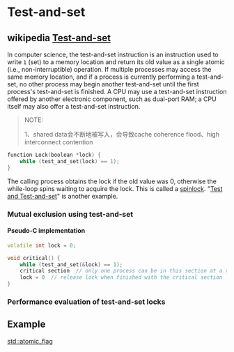 # Test-and-set



## wikipedia [Test-and-set](http://en.wikipedia.org/wiki/Test-and-set)

In computer science, the test-and-set instruction is an instruction used to write `1` (set) to a memory location and return its old value as a single atomic (i.e., non-interruptible) operation. If multiple processes may access the same memory location, and if a process is currently performing a test-and-set, no other process may begin another test-and-set until the first process's test-and-set is finished. A CPU may use a test-and-set instruction offered by another electronic component, such as dual-port RAM; a CPU itself may also offer a test-and-set instruction.

> NOTE: 
>
> 1、shared data会不断地被写入，会导致cache coherence flood、high interconnect contention

```C++
function Lock(boolean *lock) { 
    while (test_and_set(lock) == 1); 
}
```

The calling process obtains the lock if the old value was 0, otherwise the while-loop spins waiting to acquire the lock. This is called a [spinlock](https://en.wikipedia.org/wiki/Spinlock). "[Test and Test-and-set](https://en.wikipedia.org/wiki/Test_and_test-and-set)" is another example.

### Mutual exclusion using test-and-set

#### Pseudo-C implementation

```C++
volatile int lock = 0;

void critical() {
    while (test_and_set(&lock) == 1);
    critical section  // only one process can be in this section at a time
    lock = 0  // release lock when finished with the critical section
}
```

### Performance evaluation of test-and-set locks



## Example

[std::atomic_flag](https://en.cppreference.com/w/cpp/atomic/atomic_flag)

